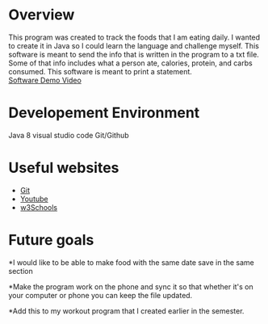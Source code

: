 # Overview
This program was created to track the foods that I am eating daily. I wanted to create it in Java so 
I could learn the language and challenge myself. This software is meant to send the info that is 
written in the program to a txt file. Some of that info includes what a person ate, calories, protein,
and carbs consumed.
This software is meant to print a statement.  
[Software Demo Video](https://www.youtube.com/watch?v=cP5bJDEhXho&ab_channel=Engelito)


# Developement Environment

Java 8
visual studio code
Git/Github

# Useful websites 
* [Git](https://git-scm.com/downloads)
* [Youtube](https://www.youtube.com/watch?v=eUX0MtmjVTc&ab_channel=Engelito)
* [w3Schools](https://www.w3schools.com/java/java_classes.asp)
# Future goals
*I would like to be able to make food with the same date save in the same section

*Make the program work on the phone and sync it so that whether it's on your computer or phone you can keep
the file updated.

*Add this to my workout program that I created earlier in the semester.
